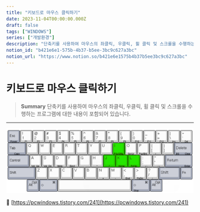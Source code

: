 ```yaml
---
title: "키보드로 마우스 클릭하기"
date: 2023-11-04T00:00:00.000Z
draft: false
tags: ["WINDOWS"]
series: ["개발환경"]
description: "단축키를 사용하여 마우스의 좌클릭, 우클릭, 휠 클릭 및 스크롤을 수행하는 프로그램에 대한 내용이 포함되어 있습니다."
notion_id: "b421e6e1-575b-4b37-b5ee-3bc9c627a3bc"
notion_url: "https://www.notion.so/b421e6e1575b4b37b5ee3bc9c627a3bc"
---
```


# 키보드로 마우스 클릭하기

> **Summary**
> 단축키를 사용하여 마우스의 좌클릭, 우클릭, 휠 클릭 및 스크롤을 수행하는 프로그램에 대한 내용이 포함되어 있습니다.

---

![Image](image_897fda9f582b.png)


🔗 [https://pcwindows.tistory.com/241](https://pcwindows.tistory.com/241)

